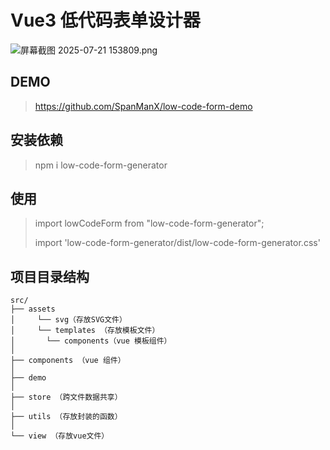 # Vue3 低代码表单设计器

<img src="https://p3-xtjj-sign.byteimg.com/tos-cn-i-73owjymdk6/a6843b5e63404451b83517d76da4ce21~tplv-73owjymdk6-jj-mark-v1:0:0:0:0:5o6Y6YeR5oqA5pyv56S-5Yy6IEAg5ZW35ZKv5ZOp5ZKv5ZW3:q75.awebp?rk3s=f64ab15b&x-expires=1757310679&x-signature=oCzjafvuRx7sUJSQYe1TFFgUbKs%3D" alt="屏幕截图 2025-07-21 153809.png" loading="lazy" class="medium-zoom-image"> 

## DEMO
> https://github.com/SpanManX/low-code-form-demo

## 安装依赖
> npm i low-code-form-generator

## 使用
> import lowCodeForm from "low-code-form-generator";
>
> import 'low-code-form-generator/dist/low-code-form-generator.css'

## 项目目录结构
```
src/
├── assets
│     └── svg（存放SVG文件）
│     └── templates （存放模板文件）
│       └── components（vue 模板组件）
│
├── components （vue 组件）
│
├── demo
│
├── store （跨文件数据共享）
│
├── utils （存放封装的函数）
│
└── view （存放vue文件）
```